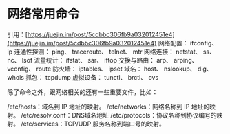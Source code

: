 # 网络常用命令

引用：[https://juejin.im/post/5cdbbc306fb9a032012451e4](https://juejin.im/post/5cdbbc306fb9a032012451e4) 网络配置： ifconfig、 ip 连通性探测： ping、 traceroute、 telnet、 mtr 网络连接： netstat、 ss、 nc、 lsof 流量统计： ifstat、 sar、 iftop 交换与路由： arp、 arping、 vconfig、 route 防火墙： iptables、 ipset 域名： host、 nslookup、 dig、 whois 抓包： tcpdump 虚拟设备： tunctl、 brctl、 ovs

除了命令之外，跟网络相关的还有一些重要文件，比如：

/etc/hosts：域名到 IP 地址的映射。 /etc/networks：网络名称到 IP 地址的映射。 /etc/resolv.conf：DNS域名地址 /etc/protocols：协议名称到协议编号的映射。 /etc/services：TCP/UDP 服务名称到端口号的映射。

